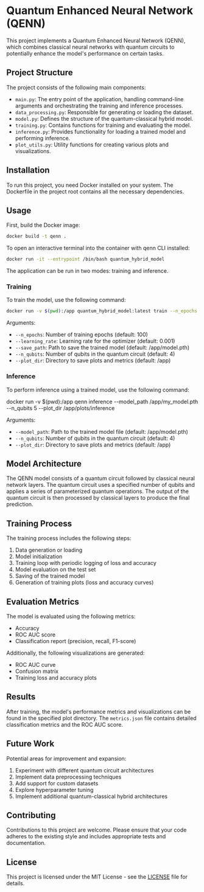# Quantum Enhanced Neural Network (QENN)

This project implements a Quantum Enhanced Neural Network (QENN), which combines classical neural networks with quantum circuits to potentially enhance the model's performance on certain tasks.

## Project Structure

The project consists of the following main components:

- `main.py`: The entry point of the application, handling command-line arguments and orchestrating the training and inference processes.
- `data_processing.py`: Responsible for generating or loading the dataset.
- `model.py`: Defines the structure of the quantum-classical hybrid model.
- `training.py`: Contains functions for training and evaluating the model.
- `inference.py`: Provides functionality for loading a trained model and performing inference.
- `plot_utils.py`: Utility functions for creating various plots and visualizations.

## Installation

To run this project, you need Docker installed on your system. The Dockerfile in the project root contains all the necessary dependencies.

## Usage

First, build the Docker image:

```sh
docker build -t qenn .
```

To open an interactive terminal into the container with qenn CLI installed:
```sh
docker run -it --entrypoint /bin/bash quantum_hybrid_model
```

The application can be run in two modes: training and inference.

### Training

To train the model, use the following command:
```sh
docker run -v $(pwd):/app quantum_hybrid_model:latest train --n_epochs 100 --learning_rate 0.0005 --save_path /app/my_model.pth --n_qubits 5 --plot_dir /app/plots/train
```

Arguments:
- `--n_epochs`: Number of training epochs (default: 100)
- `--learning_rate`: Learning rate for the optimizer (default: 0.001)
- `--save_path`: Path to save the trained model (default: /app/model.pth)
- `--n_qubits`: Number of qubits in the quantum circuit (default: 4)
- `--plot_dir`: Directory to save plots and metrics (default: /app)

### Inference

To perform inference using a trained model, use the following command:

docker run -v $(pwd):/app qenn inference --model_path /app/my_model.pth --n_qubits 5 --plot_dir /app/plots/inference


Arguments:
- `--model_path`: Path to the trained model file (default: /app/model.pth)
- `--n_qubits`: Number of qubits in the quantum circuit (default: 4)
- `--plot_dir`: Directory to save plots and metrics (default: /app)

## Model Architecture

The QENN model consists of a quantum circuit followed by classical neural network layers. The quantum circuit uses a specified number of qubits and applies a series of parameterized quantum operations. The output of the quantum circuit is then processed by classical layers to produce the final prediction.

## Training Process

The training process includes the following steps:

1. Data generation or loading
2. Model initialization
3. Training loop with periodic logging of loss and accuracy
4. Model evaluation on the test set
5. Saving of the trained model
6. Generation of training plots (loss and accuracy curves)

## Evaluation Metrics

The model is evaluated using the following metrics:

- Accuracy
- ROC AUC score
- Classification report (precision, recall, F1-score)

Additionally, the following visualizations are generated:

- ROC AUC curve
- Confusion matrix
- Training loss and accuracy plots

## Results

After training, the model's performance metrics and visualizations can be found in the specified plot directory. The `metrics.json` file contains detailed classification metrics and the ROC AUC score.

## Future Work

Potential areas for improvement and expansion:

1. Experiment with different quantum circuit architectures
2. Implement data preprocessing techniques
3. Add support for custom datasets
4. Explore hyperparameter tuning
5. Implement additional quantum-classical hybrid architectures

## Contributing

Contributions to this project are welcome. Please ensure that your code adheres to the existing style and includes appropriate tests and documentation.

## License

This project is licensed under the MIT License - see the [LICENSE](LICENSE) file for details.